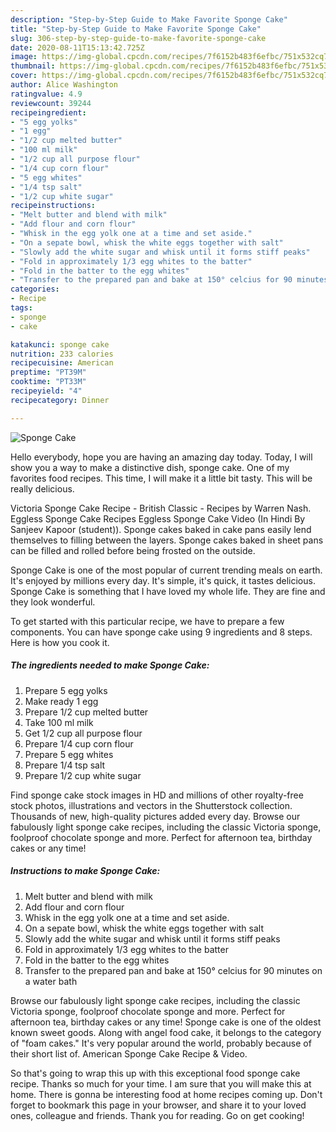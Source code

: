 ```yaml
---
description: "Step-by-Step Guide to Make Favorite Sponge Cake"
title: "Step-by-Step Guide to Make Favorite Sponge Cake"
slug: 306-step-by-step-guide-to-make-favorite-sponge-cake
date: 2020-08-11T15:13:42.725Z
image: https://img-global.cpcdn.com/recipes/7f6152b483f6efbc/751x532cq70/sponge-cake-recipe-main-photo.jpg
thumbnail: https://img-global.cpcdn.com/recipes/7f6152b483f6efbc/751x532cq70/sponge-cake-recipe-main-photo.jpg
cover: https://img-global.cpcdn.com/recipes/7f6152b483f6efbc/751x532cq70/sponge-cake-recipe-main-photo.jpg
author: Alice Washington
ratingvalue: 4.9
reviewcount: 39244
recipeingredient:
- "5 egg yolks"
- "1 egg"
- "1/2 cup melted butter"
- "100 ml milk"
- "1/2 cup all purpose flour"
- "1/4 cup corn flour"
- "5 egg whites"
- "1/4 tsp salt"
- "1/2 cup white sugar"
recipeinstructions:
- "Melt butter and blend with milk"
- "Add flour and corn flour"
- "Whisk in the egg yolk one at a time and set aside."
- "On a sepate bowl, whisk the white eggs together with salt"
- "Slowly add the white sugar and whisk until it forms stiff peaks"
- "Fold in approximately 1/3 egg whites to the batter"
- "Fold in the batter to the egg whites"
- "Transfer to the prepared pan and bake at 150° celcius for 90 minutes on a water bath"
categories:
- Recipe
tags:
- sponge
- cake

katakunci: sponge cake 
nutrition: 233 calories
recipecuisine: American
preptime: "PT39M"
cooktime: "PT33M"
recipeyield: "4"
recipecategory: Dinner

---
```



![Sponge Cake](https://img-global.cpcdn.com/recipes/7f6152b483f6efbc/751x532cq70/sponge-cake-recipe-main-photo.jpg)

Hello everybody, hope you are having an amazing day today. Today, I will show you a way to make a distinctive dish, sponge cake. One of my favorites food recipes. This time, I will make it a little bit tasty. This will be really delicious.

Victoria Sponge Cake Recipe - British Classic - Recipes by Warren Nash. Eggless Sponge Cake Recipes Eggless Sponge Cake Video (In Hindi By Sanjeev Kapoor (student)). Sponge cakes baked in cake pans easily lend themselves to filling between the layers. Sponge cakes baked in sheet pans can be filled and rolled before being frosted on the outside.

Sponge Cake is one of the most popular of current trending meals on earth. It's enjoyed by millions every day. It's simple, it's quick, it tastes delicious. Sponge Cake is something that I have loved my whole life. They are fine and they look wonderful.


To get started with this particular recipe, we have to prepare a few components. You can have sponge cake using 9 ingredients and 8 steps. Here is how you cook it.

<!--inarticleads1-->

##### The ingredients needed to make Sponge Cake:

1. Prepare 5 egg yolks
1. Make ready 1 egg
1. Prepare 1/2 cup melted butter
1. Take 100 ml milk
1. Get 1/2 cup all purpose flour
1. Prepare 1/4 cup corn flour
1. Prepare 5 egg whites
1. Prepare 1/4 tsp salt
1. Prepare 1/2 cup white sugar


Find sponge cake stock images in HD and millions of other royalty-free stock photos, illustrations and vectors in the Shutterstock collection. Thousands of new, high-quality pictures added every day. Browse our fabulously light sponge cake recipes, including the classic Victoria sponge, foolproof chocolate sponge and more. Perfect for afternoon tea, birthday cakes or any time! 

<!--inarticleads2-->

##### Instructions to make Sponge Cake:

1. Melt butter and blend with milk
1. Add flour and corn flour
1. Whisk in the egg yolk one at a time and set aside.
1. On a sepate bowl, whisk the white eggs together with salt
1. Slowly add the white sugar and whisk until it forms stiff peaks
1. Fold in approximately 1/3 egg whites to the batter
1. Fold in the batter to the egg whites
1. Transfer to the prepared pan and bake at 150° celcius for 90 minutes on a water bath


Browse our fabulously light sponge cake recipes, including the classic Victoria sponge, foolproof chocolate sponge and more. Perfect for afternoon tea, birthday cakes or any time! Sponge cake is one of the oldest known sweet goods. Along with angel food cake, it belongs to the category of &#34;foam cakes.&#34; It&#39;s very popular around the world, probably because of their short list of. American Sponge Cake Recipe &amp; Video. 

So that's going to wrap this up with this exceptional food sponge cake recipe. Thanks so much for your time. I am sure that you will make this at home. There is gonna be interesting food at home recipes coming up. Don't forget to bookmark this page in your browser, and share it to your loved ones, colleague and friends. Thank you for reading. Go on get cooking!
